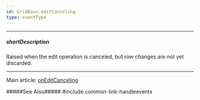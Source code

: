 ```yaml
---
id: GridBase.editCanceling
type: eventType
---
```

---
##### shortDescription
Raised when the edit operation is canceled, but row changes are not yet discarded.

---
Main article: [onEditCanceling](/api-reference/10%20UI%20Components/GridBase/1%20Configuration/onEditCanceling.md '{basewidgetpath}/Configuration/#onEditCanceling')

#####See Also#####
#include common-link-handleevents